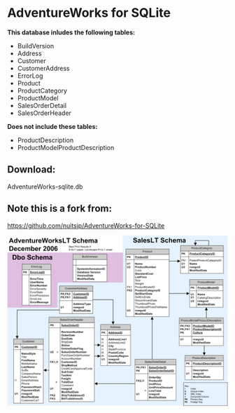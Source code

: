 # AdventureWorks for SQLite

**This database inludes the following tables:**
- BuildVersion
- Address
- Customer
- CustomerAddress
- ErrorLog
- Product
- ProductCategory
- ProductModel
- SalesOrderDetail
- SalesOrderHeader

**Does not include these tables:**
- ProductDescription
- ProductModelProductDescription

## Download:
AdventureWorks-sqlite.db

## Note this is a fork from:
https://github.com/nuitsjp/AdventureWorks-for-SQLite


![alt](./Source/AdventureWorksLT.png)